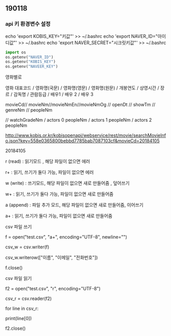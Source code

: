 ## 190118

### api 키 환경변수 설정



echo 'export KOBIS_KEY="키값"' >> ~/.bashrc
echo 'export NAVER_ID="아이디값"' >> ~/.bashrc
echo 'export NAVER_SECRET="시크릿키값"' >> ~/.bashrc



```python
import os
os.getenv("NAVER_ID")
os.getenv("KOBIS_KEY")
os.getenv("NAVEER_KEY")
```





영화별로

영화 대표코드 / 영화명(국문) / 영화명(영문) / 영화명(원문) / 개봉연도 / 상영시간 / 장르 / 감독명 / 관람등급 / 배우1 / 배우 2 / 배우 3

movieCd// movieNm//movieNmEn//movieNmOg // openDt // showTm // genreNm // peopleNm  

// watchGradeNm / actors 0 peopleNm /  actors 1 peopleNm /  actors 2 peopleNm





http://www.kobis.or.kr/kobisopenapi/webservice/rest/movie/searchMovieInfo.json?key=558e0365800bebbd7785bab7087103cf&movieCd=20184105



20184105



r (read)   : 읽기모드 , 해당 파일이 없으면 에러

r+  : 읽기, 쓰기가 둘다 가능, 파일이 없으면 에러

w (write)  : 쓰기모드, 해당 파일이 없으면 새로 만들어줌 , 덮어쓰기

w+  : 읽기, 쓰기가 둘다 가능, 파일이 없으면 새로 만들어줌

a (append) : 파일 추가 모드, 해당 파일이 없으면 새로 만들어줌, 이어쓰기

a+  : 읽기, 쓰기가 둘다 가능, 파일이 없으면 새로 만들어줌

csv 파일 쓰기

f = open("test.csv", "a+", encoding="UTF-8", newline="")

csv_w = csv.writer(f)

csv_w.writerow(["이름", "이메일", "전화번호"])

f.close()

csv 파일 읽기

f2 = open("test.csv", "r", encoding="UTF-8")

csv_r = csv.reader(f2)

for line in csv_r:

print(line[0])

f2.close()